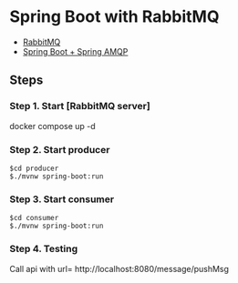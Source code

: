 # Spring Boot with RabbitMQ
* [RabbitMQ](https://www.rabbitmq.com/)
* [Spring Boot + Spring AMQP](https://spring.io/projects/spring-amqp)

## Steps

### Step 1. Start [RabbitMQ server]
docker compose up -d

### Step 2. Start producer
```
$cd producer
$./mvnw spring-boot:run
```

### Step 3. Start consumer
```
$cd consumer
$./mvnw spring-boot:run
```

### Step 4. Testing
Call api with url= http://localhost:8080/message/pushMsg
 
